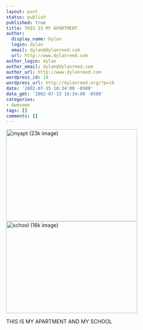 ```yaml
---
layout: post
status: publish
published: true
title: THIS IS MY APARTMENT
author:
  display_name: Dylan
  login: dylan
  email: dylan@dylanreed.com
  url: http://www.dylanreed.com
author_login: dylan
author_email: dylan@dylanreed.com
author_url: http://www.dylanreed.com
wordpress_id: 19
wordpress_url: http://dylanreed.org/?p=19
date: '2002-07-15 10:34:00 -0500'
date_gmt: '2002-07-15 16:34:00 -0500'
categories:
- Awesome
tags: []
comments: []
---
```

<p><IMG BORDER=0 SRC="http:&#47;&#47;dylanreed.org&#47;archives&#47;myapt.jpg" ALT="myapt (23k image)" HEIGHT=249 WIDTH=356><IMG BORDER=0 SRC="http:&#47;&#47;dylanreed.org&#47;archives&#47;school.jpg" ALT="school (16k image)" HEIGHT=249 WIDTH=356></p>
<p>THIS IS MY APARTMENT AND MY SCHOOL</p>
